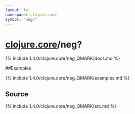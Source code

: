 ```yaml
---
layout: fn
namespace: clojure.core
symbol: "neg?"
---
```


# [clojure.core](../)/neg?

{% include 1.4.0/clojure.core/neg_QMARK/docs.md %}

##Examples

{% include 1.4.0/clojure.core/neg_QMARK/examples.md %}
## Source
{% include 1.4.0/clojure.core/neg_QMARK/src.md %}

